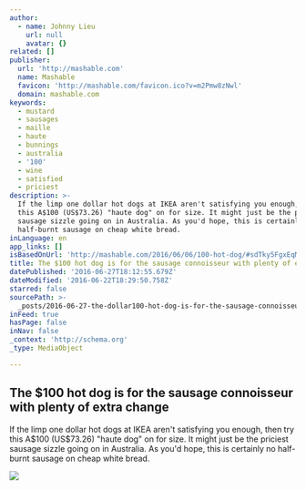 ```yaml
---
author:
  - name: Johnny Lieu
    url: null
    avatar: {}
related: []
publisher:
  url: 'http://mashable.com'
  name: Mashable
  favicon: 'http://mashable.com/favicon.ico?v=m2Pmw8zNwl'
  domain: mashable.com
keywords:
  - mustard
  - sausages
  - maille
  - haute
  - bunnings
  - australia
  - '100'
  - wine
  - satisfied
  - priciest
description: >-
  If the limp one dollar hot dogs at IKEA aren't satisfying you enough, then try
  this A$100 (US$73.26) "haute dog" on for size. It might just be the priciest
  sausage sizzle going on in Australia. As you'd hope, this is certainly no
  half-burnt sausage on cheap white bread.
inLanguage: en
app_links: []
isBasedOnUrl: 'http://mashable.com/2016/06/06/100-hot-dog/#sdTky5FgxEqM'
title: The $100 hot dog is for the sausage connoisseur with plenty of extra change
datePublished: '2016-06-27T18:12:55.679Z'
dateModified: '2016-06-22T18:29:50.758Z'
starred: false
sourcePath: >-
  _posts/2016-06-27-the-dollar100-hot-dog-is-for-the-sausage-connoisseur-with-plenty.md
inFeed: true
hasPage: false
inNav: false
_context: 'http://schema.org'
_type: MediaObject

---
```

<article style=""><h1>The $100 hot dog is for the sausage connoisseur with plenty of extra change</h1><p>If the limp one dollar hot dogs at IKEA aren't satisfying you enough, then try this A$100 (US$73.26) "haute dog" on for size. It might just be the priciest sausage sizzle going on in Australia. As you'd hope, this is certainly no half-burnt sausage on cheap white bread.</p><img src="http://i.amz.mshcdn.com/tmmXzE9a4pSCPkc23x5NPGbKqGk=/1200x630/https%3A%2F%2Fblueprint-api-production.s3.amazonaws.com%2Fuploads%2Fstory%2Fthumbnail%2F10730%2F414827f064214454ac36925b617f2b79.jpg" /></article>
